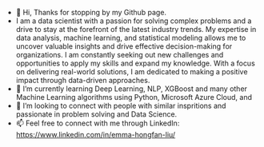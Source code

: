 - 👋 Hi, Thanks for stopping by my Github page.
- I am a data scientist with a passion for solving complex problems and a drive to stay at the forefront of the latest industry trends. My expertise in data analysis, machine learning, and statistical modeling allows me to uncover valuable insights and drive effective decision-making for organizations. I am constantly seeking out new challenges and opportunities to apply my skills and expand my knowledge. With a focus on delivering real-world solutions, I am dedicated to making a positive impact through data-driven approaches.
- 🌱 I’m currently learning Deep Learning, NLP, XGBoost and many other Machine Learning algorithms using Python, Microsoft Azure Cloud, and 
- 💞️ I’m looking to connect with people with similar inspritions and passionate in problem solving and Data Science.
- 📫 Feel free to connect with me through LinkedIn: https://www.linkedin.com/in/emma-hongfan-liu/




<!---
emma1119/emma1119 is a ✨ special ✨ repository because its `README.md` (this file) appears on your GitHub profile.
You can click the Preview link to take a look at your changes.
--->
